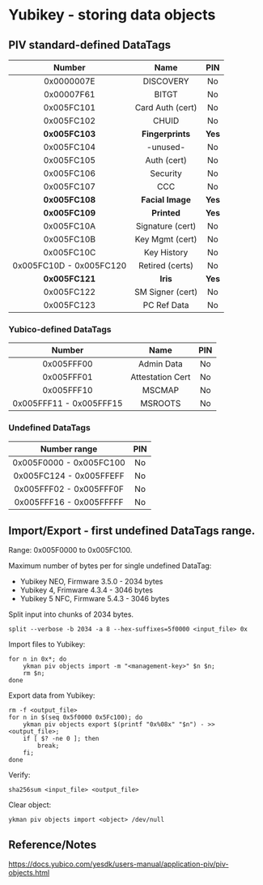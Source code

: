 # Yubikey - storing data objects

## PIV standard-defined DataTags

| Number                  | Name             | PIN     |
| :---------------------: | :--------------: | :-----: |
| 0x0000007E              | DISCOVERY        | No      |
| 0x00007F61              | BITGT            | No      |
| 0x005FC101              | Card Auth (cert) | No      |
| 0x005FC102              | CHUID            | No      |
| **0x005FC103**          | **Fingerprints** | **Yes** |
| 0x005FC104              | -unused-         | No      |
| 0x005FC105              | Auth (cert)      | No      |
| 0x005FC106              | Security         | No      |
| 0x005FC107              | CCC              | No      |
| **0x005FC108**          | **Facial Image** | **Yes** |
| **0x005FC109**          | **Printed**      | **Yes** |
| 0x005FC10A              | Signature (cert) | No      |
| 0x005FC10B              | Key Mgmt (cert)  | No      |
| 0x005FC10C              | Key History      | No      |
| 0x005FC10D - 0x005FC120 | Retired (certs)  | No      |
| **0x005FC121**          | **Iris**         | **Yes** |
| 0x005FC122              | SM Signer (cert) | No      |
| 0x005FC123              | PC Ref Data      | No      |

### Yubico-defined DataTags

| Number                  | Name             | PIN  |
| :---------------------: | :--------------: | :--: |
| 0x005FFF00              | Admin Data       | No   |
| 0x005FFF01              | Attestation Cert | No   |
| 0x005FFF10              | MSCMAP           | No   |
| 0x005FFF11 - 0x005FFF15 | MSROOTS          | No   |

### Undefined DataTags

| Number range            | PIN  |
| :---------------------: | :--: |
| 0x005F0000 - 0x005FC100 | No   |
| 0x005FC124 - 0x005FFEFF | No   |
| 0x005FFF02 - 0x005FFF0F | No   |
| 0x005FFF16 - 0x005FFFFF | No   |

## Import/Export - first undefined DataTags range.

Range: 0x005F0000 to 0x005FC100.

Maximum number of bytes per for single undefined DataTag:  
- Yubikey NEO, Firmware 3.5.0   - 2034 bytes  
- Yubikey 4, Frimware 4.3.4     - 3046 bytes  
- Yubikey 5 NFC, Firmware 5.4.3 - 3046 bytes  

Split input into chunks of 2034 bytes.

    split --verbose -b 2034 -a 8 --hex-suffixes=5f0000 <input_file> 0x

Import files to Yubikey:

    for n in 0x*; do
        ykman piv objects import -m "<management-key>" $n $n;
        rm $n;
    done

Export data from Yubikey:

    rm -f <output_file>
    for n in $(seq 0x5f0000 0x5Fc100); do
        ykman piv objects export $(printf "0x%08x" "$n") - >> <output_file>;
        if [ $? -ne 0 ]; then
            break;
        fi;
    done

Verify:

    sha256sum <input_file> <output_file>

Clear object:

    ykman piv objects import <object> /dev/null

## Reference/Notes

https://docs.yubico.com/yesdk/users-manual/application-piv/piv-objects.html

